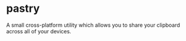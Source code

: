 pastry
======

A small cross-platform utility which allows you to share your clipboard across all of your devices.
